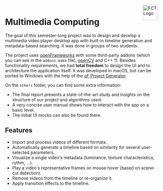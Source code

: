 <img src="https://i.imgur.com/L0NLajX.png" alt="FCT Logo" align="right" height="50" />

# Multimedia Computing

The goal of this semester-long project was to design and develop a multimedia video player desktop app with built-in timeline generation and metadata-based searching. It was done in groups of two students.

The project uses [openFrameworks](https://github.com/openframeworks/openFrameworks) with some third-party addons (which you can see in the `addons.make` file), [openCV](https://github.com/opencv/opencv) and C++ 11. Besides functionality requirements, we had **total freedom** to design the UI and to architecture the application itself. It was developed in macOS, but can be ported to Windows with the help of the [oF Project Generator](https://github.com/openframeworks/projectGenerator).

On the `others` folder, you can find some extra information:
- The final report presents a state-of-the-art study and insights on the structure of our project and algorithms used.
- A very concise user manual shows how to interact with the app on a basic level.
- The initial UI mocks can also be found there.

## Features

- Import and process videos of different formats.
- Automatically generate a timeline based on similarity for several user-selected parameters.
- Visualize a single video's metadata (luminance, texture characteristics, rythm, ...).
- Play a video's representative frames on mouse hover (based on scene-cut detection).
- Remove videos from the timeline or re-organize it.
- Apply transition effects to the timeline.
